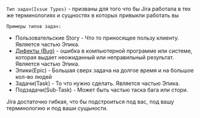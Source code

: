 `Тип задач(Issue Types)` - призваны для того что бы Jira работала в тех же терминологиях и сущностях в которых привыкли работать вы

`Примеры типов задач:`

- Пользовательские Story - Что то приносящее пользу клиенту. Является частью Эпика.
- [Дифекты (Bug)](<../../Основы Тестирования/Определения/Баг.md>) - ошибка в компьютерной программе или системе, которая выдает неожиданный или неправильный результат. Является частью Эпика.
- Эпики(Epic) - Большая сверх задача на долгое время и на большое кол-во людей
- Задачи(Task) - То что нужно сделать. Является частью Эпика.
- Подзадачи(Sub-Task) - Может быть частью таска бага или стори.

Jira достаточно гибкая, что бы подстроиться под вас, под вашу терминологию и под ваши сущьности.
